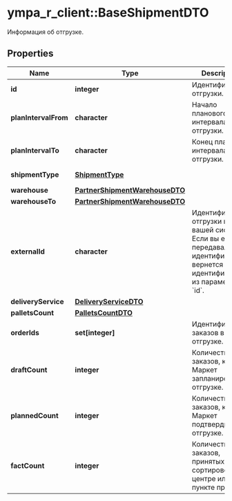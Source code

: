 # ympa_r_client::BaseShipmentDTO

Информация об отгрузке.

## Properties
Name | Type | Description | Notes
------------ | ------------- | ------------- | -------------
**id** | **integer** | Идентификатор отгрузки. | [optional] 
**planIntervalFrom** | **character** | Начало планового интервала отгрузки. | [optional] 
**planIntervalTo** | **character** | Конец планового интервала отгрузки. | [optional] 
**shipmentType** | [**ShipmentType**](ShipmentType.md) |  | [optional] [Enum: ] 
**warehouse** | [**PartnerShipmentWarehouseDTO**](PartnerShipmentWarehouseDTO.md) |  | [optional] 
**warehouseTo** | [**PartnerShipmentWarehouseDTO**](PartnerShipmentWarehouseDTO.md) |  | [optional] 
**externalId** | **character** | Идентификатор отгрузки в вашей системе. Если вы еще не передавали идентификатор, вернется идентификатор из параметра &#x60;id&#x60;. | [optional] 
**deliveryService** | [**DeliveryServiceDTO**](DeliveryServiceDTO.md) |  | [optional] 
**palletsCount** | [**PalletsCountDTO**](PalletsCountDTO.md) |  | [optional] 
**orderIds** | **set[integer]** | Идентификаторы заказов в отгрузке. | 
**draftCount** | **integer** | Количество заказов, которое Маркет запланировал к отгрузке. | [optional] 
**plannedCount** | **integer** | Количество заказов, которое Маркет подтвердил к отгрузке. | [optional] 
**factCount** | **integer** | Количество заказов, принятых в сортировочном центре или пункте приема. | [optional] 



